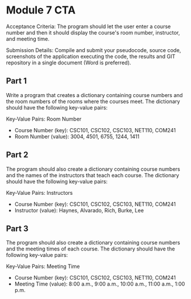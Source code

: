 # Module 7 CTA
Acceptance Criteria: The program should let the user enter a course number and then it should display the course's room number, instructor, and meeting time.

Submission Details: Compile and submit your pseudocode, source code, screenshots of the application executing the code, the results and GIT repository in a single document (Word is preferred).

## Part 1
Write a program that creates a dictionary containing course numbers and the room numbers of the rooms where the courses meet. The dictionary should have the following key-value pairs:

Key-Value Pairs: Room Number
- Course Number (key): CSC101, CSC102, CSC103, NET110, COM241
- Room Number (value): 3004, 4501, 6755, 1244, 1411

## Part 2
The program should also create a dictionary containing course numbers and the names of the instructors that teach each course. The dictionary should have the following key-value pairs:

Key-Value Pairs: Instructors
- Course Number (key): CSC101, CSC102, CSC103, NET110, COM241
- Instructor (value): Haynes, Alvarado, Rich, Burke, Lee

## Part 3
The program should also create a dictionary containing course numbers and the meeting times of each course. The dictionary should have the following key-value pairs:

Key-Value Pairs: Meeting Time
- Course Number (key): CSC101, CSC102, CSC103, NET110, COM241
- Meeting Time (value): 8:00 a.m., 9:00 a.m., 10:00 a.m., 11:00 a.m., 1:00 p.m.